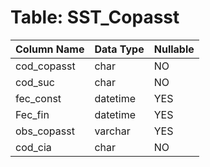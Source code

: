 # Table: SST_Copasst

| Column Name | Data Type | Nullable |
|-------------|-----------|----------|
| cod_copasst | char | NO |
| cod_suc | char | NO |
| fec_const | datetime | YES |
| Fec_fin | datetime | YES |
| obs_copasst | varchar | YES |
| cod_cia | char | NO |
